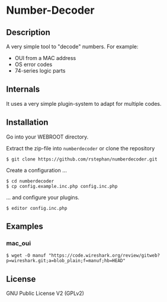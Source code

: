 # Number-Decoder


## Description

A very simple tool to "decode" numbers. For example: 

  * OUI from a MAC address
  * OS error codes
  * 74-series logic parts

## Internals

It uses a very simple plugin-system to adapt for multiple codes.


## Installation

Go into your WEBROOT directory.

Extract the zip-file into `numberdecoder` or clone the repository
```
$ git clone https://github.com/rstephan/numberdecoder.git
```

Create a configuration ...
```
$ cd numberdecoder
$ cp config.example.inc.php config.inc.php
```

... and configure your plugins.
```
$ editor config.inc.php
```

## Examples

### mac_oui

```
$ wget -O manuf "https://code.wireshark.org/review/gitweb?p=wireshark.git;a=blob_plain;f=manuf;hb=HEAD"
```

## License

GNU Public License V2 (GPLv2)

